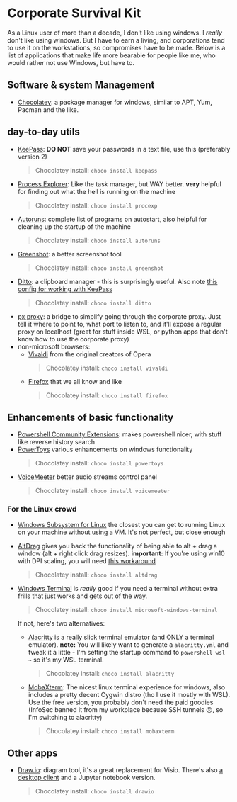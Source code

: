 # Corporate Survival Kit

As a Linux user of more than a decade, I don't like using windows. I *really* don't like using windows. But I have to earn a living, and corporations tend to use it on the workstations, so compromises have to be made. Below is a list of applications that make life more bearable for people like me, who would rather not use Windows, but have to.

## Software & system Management
* [Chocolatey](https://chocolatey.org): a package manager for windows, similar to APT, Yum, Pacman and the like.

## day-to-day utils
* [KeePass](https://keepass.info): **DO NOT** save your passwords in a text file, use this (preferably version 2)
  > Chocolatey install: `choco install keepass`
* [Process Explorer](https://docs.microsoft.com/en-us/sysinternals/downloads/process-explorer): Like the task manager, but WAY better. **very** helpful for finding out what the hell is running on the machine
  > Chocolatey install: `choco install procexp`
* [Autoruns](https://docs.microsoft.com/en-us/sysinternals/downloads/autoruns): complete list of programs on autostart, also helpful for cleaning up the startup of the machine
  > Chocolatey install: `choco install autoruns `
* [Greenshot](https://getgreenshot.org): a better screenshot tool
  > Chocolatey install: `choco install greenshot`
* [Ditto](https://ditto-cp.sourceforge.io): a clipboard manager - this is surprisingly useful. Also note [this config for working with KeePass](https://superuser.com/questions/482305/prevent-ditto-from-copying-in-keepass)
  > Chocolatey install: `choco install ditto`
* [px proxy](https://github.com/genotrance/px): a bridge to simplify going through the corporate proxy. Just tell it where to point to, what port to listen to, and it'll expose a regular proxy on localhost (great for stuff inside WSL, or python apps that don't know how to use the corporate proxy)
* non-microsoft browsers:
  * [Vivaldi](https://vivaldi.com) from the original creators of Opera
    > Chocolatey install: `choco install vivaldi`
  * [Firefox](https://www.mozilla.org/en-US/firefox/) that we all know and like
    > Chocolatey install: `choco install firefox`

## Enhancements of basic functionality
* [Powershell Community Extensions](https://github.com/Pscx/Pscx): makes powershell nicer, with stuff like reverse history search
* [PowerToys](https://github.com/microsoft/PowerToys) various enhancements on windows functionality
  > Chocolatey install: `choco install powertoys`
* [VoiceMeeter](https://www.vb-audio.com/Voicemeeter/) better audio streams control panel
  > Chocolatey install: `choco install voicemeeter`
  
### For the Linux crowd
* [Windows Subsystem for Linux](https://docs.microsoft.com/en-us/windows/wsl/install-win10) the closest you can get to running Linux on your machine without using a VM. It's not perfect, but close enough
* [AltDrag](https://stefansundin.github.io/altdrag/) gives you back the functionality of being able to alt + drag a window (alt + right click drag resizes). **important:** If you're using win10 with DPI scaling, you will need [this workaround](https://github.com/stefansundin/altdrag/issues/7#issuecomment-667418224)
  > Chocolatey install: `choco install altdrag`
* [Windows Terminal](https://github.com/microsoft/terminal) is *really* good if you need a terminal without extra frills that just works and gets out of the way.
  > Chocolatey install: `choco install microsoft-windows-terminal`
  
  If not, here's two alternatives:
  * [Alacritty](https://github.com/alacritty/alacritty) is a really slick terminal emulator (and ONLY a terminal emulator). **note:** You will likely want to generate a `alacritty.yml` and tweak it a little - I'm setting the startup command to `powershell wsl ~` so it's my WSL terminal.
    > Chocolatey install: `choco install alacritty`
  * [MobaXterm](https://mobaxterm.mobatek.net): The nicest linux terminal experience for windows, also includes a pretty decent Cygwin distro (tho I use it mostly with WSL). Use the free version, you probably don't need the paid goodies (InfoSec banned it from my workplace because SSH tunnels ☹️, so I'm switching to alacritty)
    > Chocolatey install: `choco install mobaxterm`

## Other apps
* [Draw.io](https://www.draw.io): diagram tool, it's a great replacement for Visio. There's also [a desktop client](https://github.com/jgraph/drawio-desktop/releases) and a Jupyter notebook version.
  > Chocolatey install: `choco install drawio`

